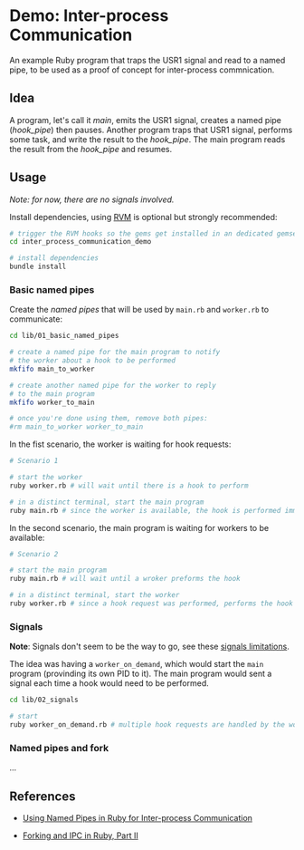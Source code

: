 Demo: Inter-process Communication
=================================

An example Ruby program that traps the USR1 signal and read to a named pipe, to be used as a proof of concept for inter-process commnication.

Idea
----

A program, let's call it _main_, emits the USR1 signal, creates a named pipe (*hook_pipe*) then pauses.
Another program traps that USR1 signal, performs some task, and write the result to the *hook_pipe*.
The main program reads the result from the *hook_pipe* and resumes.

Usage
-----

_Note: for now, there are no signals involved._

Install dependencies, using [RVM][rvm] is optional but strongly recommended:

```bash
# trigger the RVM hooks so the gems get installed in an dedicated gemset
cd inter_process_communication_demo

# install dependencies
bundle install
```

  [rvm]: https://rvm.io

### Basic named pipes

Create the _named pipes_ that will be used by `main.rb` and `worker.rb` to communicate:

```bash
cd lib/01_basic_named_pipes

# create a named pipe for the main program to notify
# the worker about a hook to be performed
mkfifo main_to_worker

# create another named pipe for the worker to reply
# to the main program
mkfifo worker_to_main

# once you're done using them, remove both pipes:
#rm main_to_worker worker_to_main
```

In the fist scenario, the worker is waiting for hook requests:

```bash
# Scenario 1

# start the worker
ruby worker.rb # will wait until there is a hook to perform

# in a distinct terminal, start the main program
ruby main.rb # since the worker is available, the hook is performed immediately
```

In the second scenario, the main program is waiting for workers to be available:

```bash
# Scenario 2

# start the main program
ruby main.rb # will wait until a wroker preforms the hook

# in a distinct terminal, start the worker
ruby worker.rb # since a hook request was performed, performs the hook immediately
```

### Signals

**Note**: Signals don't seem to be the way to go, see these [signals limitations][signals].

The idea was having a `worker_on_demand`, which would start the `main` program (provinding its own PID to it).
The main program would sent a signal each time a hook would need to be performed.

```bash
cd lib/02_signals

# start
ruby worker_on_demand.rb # multiple hook requests are handled by the worker
```

### Named pipes and fork

...


References
----------

- [Using Named Pipes in Ruby for Inter-process Communication][dix]
- [Forking and IPC in Ruby, Part II][fk]


  [dix]: http://www.pauldix.net/2009/07/using-named-pipes-in-ruby-for-interprocess-communication.html
  [fk]: http://www.sitepoint.com/forking-ipc-ruby-part-ii
  [signals]: https://github.com/gonzalo-bulnes/inter_process_communication_demo/blob/add-signal-handling-to-handle-multiple-hooks/lib/02_signals/on_demand_worker.rb#L48-L56
